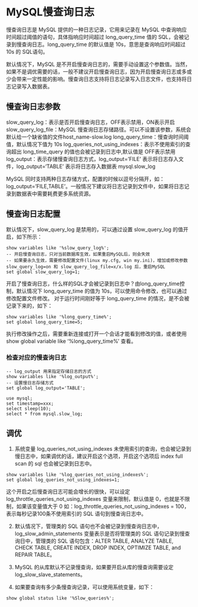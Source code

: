 # MySQL慢查询日志

慢查询日志是 MySQL 提供的一种日志记录，它用来记录在 MySQL 中查询响应时间超过阈值的语句，具体指响应时间超过 long_query_time 值的 SQL，会被记录到慢查询日志。long_query_time 的默认值是 10s，意思是查询响应时间超过 10s 的 SQL语句。

默认情况下，MySQL 是不开启慢查询日志的，需要手动设置这个参数值。当然，如果不是调优需要的话，一般不建议开启慢查询日志，因为开启慢查询日志或多或少会带来一定性能的影响。慢查询日志支持将日志记录写入日志文件，也支持将日志记录写入数据表。

## 慢查询日志参数

slow_query_log：表示是否开启慢查询日志，OFF表示禁用，ON表示开启
slow_query_log_file：MySQL 慢查询日志存储路径。可以不设置该参数，系统会默认给一个缺省值的文件host_name-slow.log
long_query_time：慢查询时间阈值，默认情况下值为 10s
log_queries_not_using_indexes：表示不使用索引的查询超出 long_time_query 的值也会被记录到日志中,默认值是 OFF表示禁用
log_output：表示存储慢查询日志方式，log_output=’FILE’ 表示将日志存入文件，log_output=‘TABLE’ 表示将日志存入数据表 mysql.slow_log

MySQL 同时支持两种日志存储方式，配置的时候以逗号分隔开，如：log_output=’FILE,TABLE’。一般情况下建议将日志记录到文件中，如果将日志记录到数据表中需要耗费更多系统资源。

## 慢查询日志配置

默认情况下，slow_query_log 是禁用的，可以通过设置 slow_query_log 的值开启，如下所示：

```mysql
show variables like '%slow_query_log%';
-- 开启慢查询日志，只对当前数据库生效，如果重启MySQL后，则会失效
-- 如果要永久生效，需要修改配置文件(linux my.cfg, win my.ini)，增加或修改参数slow_query_log=on 和 slow_query_log_file=x/x.log 后，重启MySQL
set global slow_query_log=1;
```

开启了慢查询日志，什么样的SQL才会被记录到日志中？由long_query_time控制，默认情况下 long_query_time 的值为 10s，可以使用命令修改，也可以通过修改配置文件修改。
对于运行时间刚好等于 long_query_time 的情况，是不会被记录下来的，如下：

```mysql
show variables like '%long_query_time%';
set global long_query_time=5;
```

执行修改操作之后，需要重新连接或打开一个会话才能看到修改的值，或者使用 show global variable like ‘%long_query_time%’ 查看。

### 检查对应的慢查询日志

```mysql
-- log_output 用来指定存储日志的方式
show variables like '%log_output%';
-- 设置慢日志存储方式
set global log_output='TABLE';
```

```mysql
use mysql;
set timestamp=xxx;
select sleep(10);
select * from mysql.slow_log;
```

## 调优

1. 系统变量 log_queries_not_using_indexes 未使用索引的查询，也会被记录到慢日志中，如果调优的话，建议开启这个选项，开启这个选项后 index full scan 的 sql 也会被记录到日志中。

```mysql
show variables like '%log_queries_not_using_indexes%';
set global log_queries_not_using_indexes=1;
```

这个开启之后慢查询日志可能会增长的很快，可以设定 log_throttle_queries_not_using_indexes 变量来限制，默认值是 0，也就是不限制，如果该变量值大于 0 如：log_throttle_queries_not_using_indexes = 100，表示每秒记录100条不使用索引的 SQL 语句到慢查询日志中。

2. 默认情况下，管理类的 SQL 语句也不会被记录到慢查询日志中，log_slow_admin_statements 变量表示是否将管理类的 SQL 语句记录到慢查询日中，管理类的 SQL 语句包含：ALTER TABLE, ANALYZE TABLE, CHECK TABLE, CREATE INDEX, DROP INDEX, OPTIMIZE TABLE, and REPAIR TABLE。

3. MySQL 的从库默认不记录慢查询，如果要开启从库的慢查询需要设定 log_slow_slave_statements。

4. 如果要查询有多少条慢查询记录，可以使用系统变量，如下：

```mysql
show global status like '%Slow_queries%';
```



